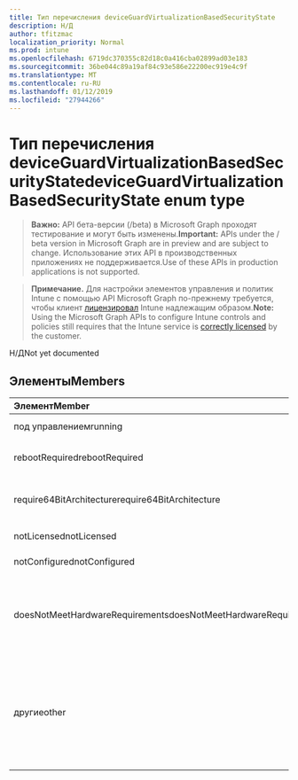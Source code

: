 ```yaml
---
title: Тип перечисления deviceGuardVirtualizationBasedSecurityState
description: Н/Д
author: tfitzmac
localization_priority: Normal
ms.prod: intune
ms.openlocfilehash: 6719dc370355c82d18c0a416cba02899ad03e183
ms.sourcegitcommit: 36be044c89a19af84c93e586e22200ec919e4c9f
ms.translationtype: MT
ms.contentlocale: ru-RU
ms.lasthandoff: 01/12/2019
ms.locfileid: "27944266"
---
```

# <a name="deviceguardvirtualizationbasedsecuritystate-enum-type"></a><span data-ttu-id="fc293-103">Тип перечисления deviceGuardVirtualizationBasedSecurityState</span><span class="sxs-lookup"><span data-stu-id="fc293-103">deviceGuardVirtualizationBasedSecurityState enum type</span></span>

> <span data-ttu-id="fc293-104">**Важно:** API бета-версии (/beta) в Microsoft Graph проходят тестирование и могут быть изменены.</span><span class="sxs-lookup"><span data-stu-id="fc293-104">**Important:** APIs under the / beta version in Microsoft Graph are in preview and are subject to change.</span></span> <span data-ttu-id="fc293-105">Использование этих API в производственных приложениях не поддерживается.</span><span class="sxs-lookup"><span data-stu-id="fc293-105">Use of these APIs in production applications is not supported.</span></span>

> <span data-ttu-id="fc293-106">**Примечание.** Для настройки элементов управления и политик Intune с помощью API Microsoft Graph по-прежнему требуется, чтобы клиент [лицензировал](https://go.microsoft.com/fwlink/?linkid=839381) Intune надлежащим образом.</span><span class="sxs-lookup"><span data-stu-id="fc293-106">**Note:** Using the Microsoft Graph APIs to configure Intune controls and policies still requires that the Intune service is [correctly licensed](https://go.microsoft.com/fwlink/?linkid=839381) by the customer.</span></span>

<span data-ttu-id="fc293-107">Н/Д</span><span class="sxs-lookup"><span data-stu-id="fc293-107">Not yet documented</span></span>
## <a name="members"></a><span data-ttu-id="fc293-108">Элементы</span><span class="sxs-lookup"><span data-stu-id="fc293-108">Members</span></span>
|<span data-ttu-id="fc293-109">Элемент</span><span class="sxs-lookup"><span data-stu-id="fc293-109">Member</span></span>|<span data-ttu-id="fc293-110">Значение</span><span class="sxs-lookup"><span data-stu-id="fc293-110">Value</span></span>|<span data-ttu-id="fc293-111">Описание</span><span class="sxs-lookup"><span data-stu-id="fc293-111">Description</span></span>|
|:---|:---|:---|
|<span data-ttu-id="fc293-112">под управлением</span><span class="sxs-lookup"><span data-stu-id="fc293-112">running</span></span>|<span data-ttu-id="fc293-113">0</span><span class="sxs-lookup"><span data-stu-id="fc293-113">0</span></span>|<span data-ttu-id="fc293-114">Под управлением</span><span class="sxs-lookup"><span data-stu-id="fc293-114">Running</span></span>|
|<span data-ttu-id="fc293-115">rebootRequired</span><span class="sxs-lookup"><span data-stu-id="fc293-115">rebootRequired</span></span>|<span data-ttu-id="fc293-116">1</span><span class="sxs-lookup"><span data-stu-id="fc293-116">1</span></span>|<span data-ttu-id="fc293-117">Обязательный корневой</span><span class="sxs-lookup"><span data-stu-id="fc293-117">Root required</span></span>|
|<span data-ttu-id="fc293-118">require64BitArchitecture</span><span class="sxs-lookup"><span data-stu-id="fc293-118">require64BitArchitecture</span></span>|<span data-ttu-id="fc293-119">2</span><span class="sxs-lookup"><span data-stu-id="fc293-119">2</span></span>|<span data-ttu-id="fc293-120">требуется 64-разрядной архитектуры</span><span class="sxs-lookup"><span data-stu-id="fc293-120">64 bit architecture required</span></span>|
|<span data-ttu-id="fc293-121">notLicensed</span><span class="sxs-lookup"><span data-stu-id="fc293-121">notLicensed</span></span>|<span data-ttu-id="fc293-122">3</span><span class="sxs-lookup"><span data-stu-id="fc293-122">3</span></span>|<span data-ttu-id="fc293-123">Нет лицензии</span><span class="sxs-lookup"><span data-stu-id="fc293-123">Not licensed</span></span>|
|<span data-ttu-id="fc293-124">notConfigured</span><span class="sxs-lookup"><span data-stu-id="fc293-124">notConfigured</span></span>|<span data-ttu-id="fc293-125">4</span><span class="sxs-lookup"><span data-stu-id="fc293-125">4</span></span>|<span data-ttu-id="fc293-126">Не настроен</span><span class="sxs-lookup"><span data-stu-id="fc293-126">Not configured</span></span>|
|<span data-ttu-id="fc293-127">doesNotMeetHardwareRequirements</span><span class="sxs-lookup"><span data-stu-id="fc293-127">doesNotMeetHardwareRequirements</span></span>|<span data-ttu-id="fc293-128">5</span><span class="sxs-lookup"><span data-stu-id="fc293-128">5</span></span>|<span data-ttu-id="fc293-129">Система не соответствует требованиям к оборудованию</span><span class="sxs-lookup"><span data-stu-id="fc293-129">System does not meet hardware requirements</span></span>|
|<span data-ttu-id="fc293-130">другие</span><span class="sxs-lookup"><span data-stu-id="fc293-130">other</span></span>|<span data-ttu-id="fc293-131">42</span><span class="sxs-lookup"><span data-stu-id="fc293-131">42</span></span>|<span data-ttu-id="fc293-132">Другие.</span><span class="sxs-lookup"><span data-stu-id="fc293-132">Other.</span></span> <span data-ttu-id="fc293-133">Журналы событий в microsoft Windows DeviceGuard имеют более подробных сведений.</span><span class="sxs-lookup"><span data-stu-id="fc293-133">Event logs in microsoft-Windows-DeviceGuard have more details.</span></span>|





